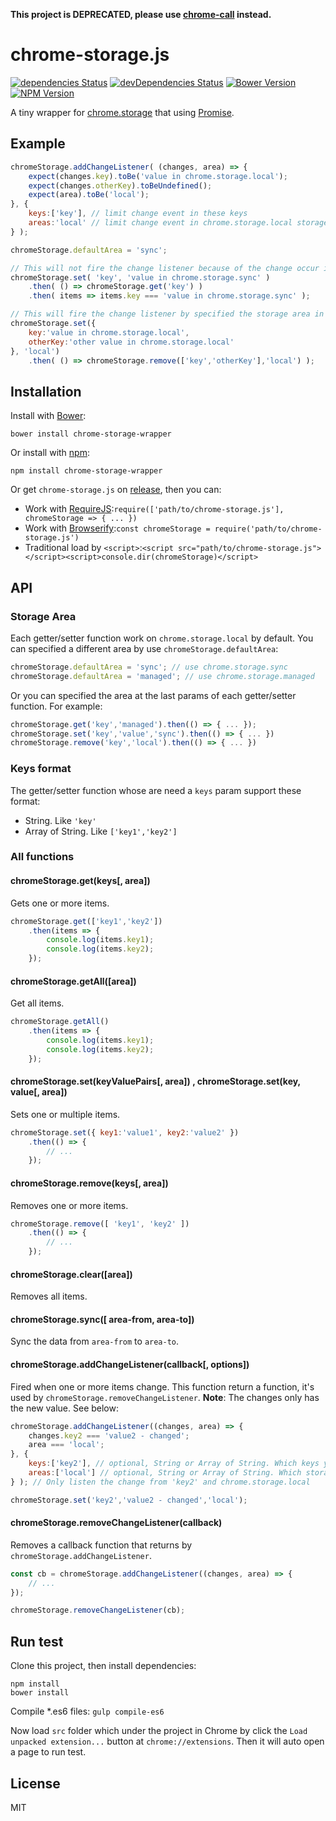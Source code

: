 **This project is DEPRECATED, please use [chrome-call](https://github.com/lmk123/chrome-call) instead.**

# chrome-storage.js

[![dependencies Status](https://img.shields.io/david/lmk123/chrome-storage-wrapper.svg?style=flat-square)](https://david-dm.org/lmk123/chrome-storage-wrapper)
[![devDependencies Status](https://img.shields.io/david/dev/lmk123/chrome-storage-wrapper.svg?style=flat-square)](https://david-dm.org/lmk123/chrome-storage-wrapper#info=devDependencies)
[![Bower Version](https://img.shields.io/bower/v/chrome-storage-wrapper.svg?style=flat-square)](https://github.com/lmk123/chrome-storage-wrapper/releases)
[![NPM Version](https://img.shields.io/npm/v/chrome-storage-wrapper.svg?style=flat-square)](https://www.npmjs.com/package/chrome-storage-wrapper)

A tiny wrapper for [chrome.storage](https://developer.chrome.com/extensions/storage) that using [Promise](https://developer.mozilla.org/en-US/docs/Web/JavaScript/Reference/Global_Objects/Promise).

## Example

```js
chromeStorage.addChangeListener( (changes, area) => {
    expect(changes.key).toBe('value in chrome.storage.local');
    expect(changes.otherKey).toBeUndefined();
    expect(area).toBe('local');
}, {
    keys:['key'], // limit change event in these keys
    areas:'local' // limit change event in chrome.storage.local storage area
} );

chromeStorage.defaultArea = 'sync';

// This will not fire the change listener because of the change occur in chrome.storage.sync
chromeStorage.set( 'key', 'value in chrome.storage.sync' )
    .then( () => chromeStorage.get('key') )
    .then( items => items.key === 'value in chrome.storage.sync' );

// This will fire the change listener by specified the storage area in chrome.storage.local
chromeStorage.set({
    key:'value in chrome.storage.local',
    otherKey:'other value in chrome.storage.local'
}, 'local')
    .then( () => chromeStorage.remove(['key','otherKey'],'local') );
```

## Installation

Install with [Bower](http://bower.io/):

```
bower install chrome-storage-wrapper
```

Or install with [npm](https://www.npmjs.com/):

```
npm install chrome-storage-wrapper
```

Or get `chrome-storage.js` on [release](https://github.com/lmk123/chrome-storage-wapper/releases), then you can:

 + Work with [RequireJS](http://requirejs.org/):`require(['path/to/chrome-storage.js'], chromeStorage => { ... })`
 + Work with [Browserify](http://browserify.org/):`const chromeStorage = require('path/to/chrome-storage.js')`
 + Traditional load by `<script>`:`<script src="path/to/chrome-storage.js"></script><script>console.dir(chromeStorage)</script>`

## API

### Storage Area

Each getter/setter function work on `chrome.storage.local` by default. You can specified a different area by use `chromeStorage.defaultArea`:

```js
chromeStorage.defaultArea = 'sync'; // use chrome.storage.sync
chromeStorage.defaultArea = 'managed'; // use chrome.storage.managed
```

Or you can specified the area at the last params of each getter/setter function. For example:

```js
chromeStorage.get('key','managed').then(() => { ... });
chromeStorage.set('key','value','sync').then(() => { ... })
chromeStorage.remove('key','local').then(() => { ... })
```

### Keys format

The getter/setter function whose are need a `keys` param support these format:

 + String. Like `'key'`
 + Array of String. Like `['key1','key2']`

### All functions

#### chromeStorage.get(keys[, area])

Gets one or more items.

```js
chromeStorage.get(['key1','key2'])
    .then(items => {
        console.log(items.key1);
        console.log(items.key2);
    });
```

#### chromeStorage.getAll([area])

Get all items.

```js
chromeStorage.getAll()
    .then(items => {
        console.log(items.key1);
        console.log(items.key2);
    });
```

#### chromeStorage.set(keyValuePairs[, area]) , chromeStorage.set(key, value[, area])

Sets one or multiple items.

```js
chromeStorage.set({ key1:'value1', key2:'value2' })
    .then(() => {
        // ...
    });
```

#### chromeStorage.remove(keys[, area])

Removes one or more items.

```js
chromeStorage.remove([ 'key1', 'key2' ])
    .then(() => {
        // ...
    });
```

#### chromeStorage.clear([area])

Removes all items.

#### chromeStorage.sync([ area-from, area-to])

Sync the data from `area-from` to `area-to`.

#### chromeStorage.addChangeListener(callback[, options])

Fired when one or more items change. This function return a function, it's used by `chromeStorage.removeChangeListener`. **Note**: The changes only has the new value. See below:

```js
chromeStorage.addChangeListener((changes, area) => {
    changes.key2 === 'value2 - changed';
    area === 'local';
}, {
    keys:['key2'], // optional, String or Array of String. Which keys you want listen.
    areas:['local'] // optional, String or Array of String. Which storage areas you want listen.
} ); // Only listen the change from 'key2' and chrome.storage.local

chromeStorage.set('key2','value2 - changed','local');
```

#### chromeStorage.removeChangeListener(callback)

Removes a callback function that returns by `chromeStorage.addChangeListener`.

```js
const cb = chromeStorage.addChangeListener((changes, area) => {
    // ...
});

chromeStorage.removeChangeListener(cb);
```

## Run test

Clone this project, then install dependencies:

```
npm install
bower install
```

Compile *.es6 files: `gulp compile-es6`

Now load `src` folder which under the project in Chrome by click the `Load unpacked extension...` button at `chrome://extensions`. Then it will auto open a page to run test.

## License
MIT
